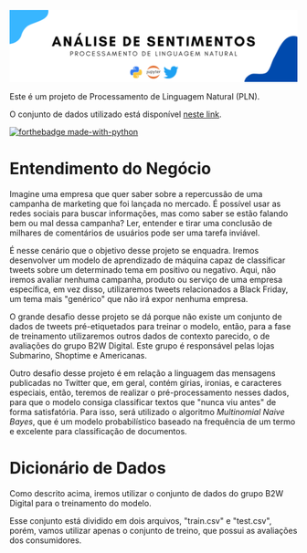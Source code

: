 ![](figures/Twitter.png)

Este é um projeto de Processamento de Linguagem Natural (PLN).

O conjunto de dados utilizado está disponível [neste link](https://www.kaggle.com/c/i2a2-nlp-2021-sentiment-analysis/data). 

[![forthebadge made-with-python](http://ForTheBadge.com/images/badges/made-with-python.svg)](https://www.python.org/)

# Entendimento do Negócio

Imagine uma empresa que quer saber sobre a repercussão de uma campanha de marketing que foi lançada no mercado. É possível usar as redes sociais para buscar informações, mas como saber se estão falando bem ou mal dessa campanha? Ler, entender e tirar uma conclusão de milhares de comentários de usuários pode ser uma tarefa inviável.

É nesse cenário que o objetivo desse projeto se enquadra. Iremos desenvolver um modelo de aprendizado de máquina capaz de classificar tweets sobre um determinado tema em positivo ou negativo. Aqui, não iremos avaliar nenhuma campanha, produto ou serviço de uma empresa específica, em vez disso, utilizaremos tweets relacionados a Black Friday, um tema mais "genérico" que não irá expor nenhuma empresa.

O grande desafio desse projeto se dá porque não existe um conjunto de dados de tweets pré-etiquetados para treinar o modelo, então, para a fase de treinamento utilizaremos outros dados de contexto parecido, o de avaliações do grupo B2W Digital. Este grupo é responsável pelas lojas Submarino, Shoptime e Americanas.

Outro desafio desse projeto é em relação a linguagem das mensagens publicadas no Twitter que, em geral, contém gírias, ironias, e caracteres especiais, então, teremos de realizar o pré-processamento nesses dados, para que o modelo consiga classificar textos que "nunca viu antes" de forma satisfatória. Para isso, será utilizado o algoritmo *Multinomial Naive Bayes*, que é um modelo probabilístico baseado na frequência de um termo e excelente para classificação de documentos.

# Dicionário de Dados

Como descrito acima, iremos utilizar o conjunto de dados do grupo B2W Digital para o treinamento do modelo.

Esse conjunto está dividido em dois arquivos, "train.csv" e "test.csv", porém, vamos utilizar apenas o conjunto de treino, que possui as avaliações dos consumidores.
